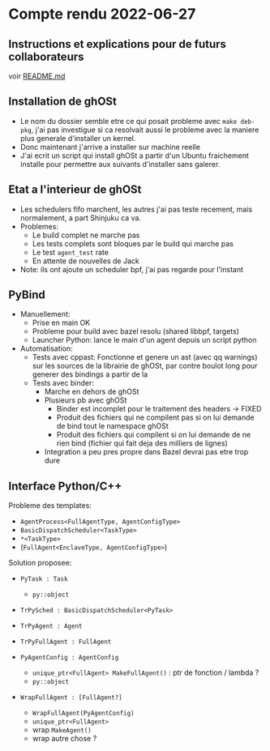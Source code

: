 # Compte rendu 2022-06-27

## Instructions et explications pour de futurs collaborateurs

voir [README.md](https://gitlab.com/tchana/ghost/-/blob/main/README.md)

## Installation de ghOSt

- Le nom du dossier semble etre ce qui posait probleme avec `make deb-pkg`, j'ai pas investigue si ca resolvait aussi le probleme avec la maniere plus generale d'installer un kernel.
- Donc maintenant j'arrive a installer sur machine reelle
- J'ai ecrit un script qui install ghOSt a partir d'un Ubuntu fraichement installe pour permettre aux suivants d'installer sans galerer.

## Etat a l'interieur de ghOSt

- Les schedulers fifo marchent, les autres j'ai pas teste recement, mais normalement, a part Shinjuku ca va.
- Problemes:
  - Le build complet ne marche pas
  - Les tests complets sont bloques par le build qui marche pas
  - Le test `agent_test` rate
  - En attente de nouvelles de Jack
- Note: ils ont ajoute un scheduler bpf, j'ai pas regarde pour l'instant

## PyBind

- Manuellement:
  - Prise en main OK
  - Probleme pour build avec bazel resolu (shared libbpf, targets)
  - Launcher Python: lance le main d'un agent depuis un script python
- Automatisation:
  - Tests avec cppast: Fonctionne et genere un ast (avec qq warnings) sur les sources de la librairie de ghOSt, par contre boulot long pour generer des bindings a partir de la
  - Tests avec binder:
    - Marche en dehors de ghOSt
    - Plusieurs pb avec ghOSt
      - Binder est incomplet pour le traitement des headers -> FIXED
      - Produit des fichiers qui ne compilent pas si on lui demande de bind tout le namespace ghOSt
      - Produit des fichiers qui compilent si on lui demande de ne rien bind (fichier qui fait deja des milliers de lignes)
    - Integration a peu pres propre dans Bazel devrai pas etre trop dure

## Interface Python/C++

Probleme des templates:

- `AgentProcess<FullAgentType, AgentConfigType>`
- `BasicDispatchScheduler<TaskType>`
- `*<TaskType>`
- (`FullAgent<EnclaveType, AgentConfigType>`)

Solution proposee:

* `PyTask : Task`
  - `py::object`

* `TrPySched : BasicDispatchScheduler<PyTask>`

* `TrPyAgent : Agent`

* `TrPyFullAgent : FullAgent`

* `PyAgentConfig : AgentConfig`
  - `unique_ptr<FullAgent> MakeFullAgent()` : ptr de fonction / lambda ?
  - `py::object`

* `WrapFullAgent : [FullAgent?]`
  - `WrapFullAgent(PyAgentConfig)`
  - `unique_ptr<FullAgent>`
  - wrap `MakeAgent()`
  - wrap autre chose ?

